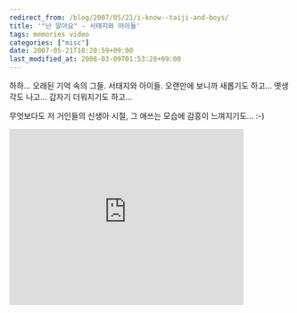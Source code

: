 ```yaml
---
redirect_from: /blog/2007/05/21/i-know--taiji-and-boys/
title: '"난 알아요" - 서태지와 아이들'
tags: memories video
categories: ["misc"]
date: 2007-05-21T10:20:59+09:00
last_modified_at: 2008-03-09T01:53:28+09:00
---
```

하하... 오래된 기억 속의 그들. 서태지와 아이들. 오랜만에 보니까
새롭기도 하고... 옛생각도 나고... 갑자기 더워지기도 하고...  
  
무엇보다도 저 거인들의 신생아 시절, 그 애쓰는 모습에 감흥이
느껴지기도... :-)

<div class="text-center">
<iframe width="420" height="315" src="https://www.youtube.com/embed/y8em1w3KIFA" frameborder="0" allowfullscreen></iframe>
</div>

